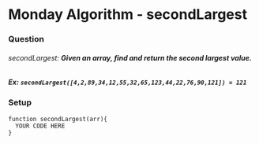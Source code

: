 # Monday Algorithm - secondLargest

### Question

###### secondLargest: **Given an array, find and return the second largest value.**

####  _Ex: `secondLargest([4,2,89,34,12,55,32,65,123,44,22,76,90,121]) = 121`_

### Setup
```
function secondLargest(arr){
  YOUR CODE HERE
}
```
